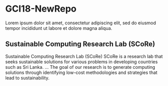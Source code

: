 # GCI18-NewRepo

Lorem ipsum dolor sit amet, consectetur adipiscing elit, sed do eiusmod tempor incididunt ut labore et dolore magna aliqua.

## Sustainable Computing Research Lab (SCoRe)

Sustainable Computing Research Lab (SCoRe) SCoRe is a research lab that seeks sustainable solutions for various problems in developing countries such as Sri Lanka. ... The goal of our research is to generate computing solutions through identifying low-cost methodologies and strategies that lead to sustainability​.
